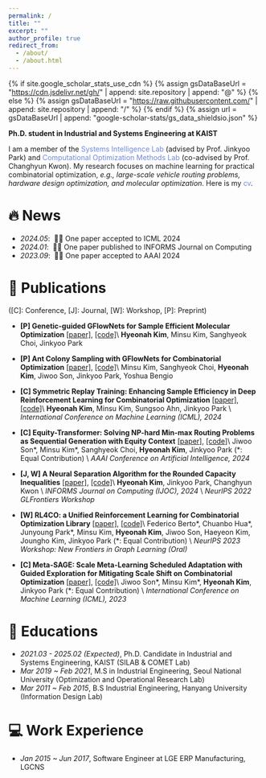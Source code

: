 ```yaml
---
permalink: /
title: ""
excerpt: ""
author_profile: true
redirect_from: 
  - /about/
  - /about.html
---
```


{% if site.google_scholar_stats_use_cdn %}
{% assign gsDataBaseUrl = "https://cdn.jsdelivr.net/gh/" | append: site.repository | append: "@" %}
{% else %}
{% assign gsDataBaseUrl = "https://raw.githubusercontent.com/" | append: site.repository | append: "/" %}
{% endif %}
{% assign url = gsDataBaseUrl | append: "google-scholar-stats/gs_data_shieldsio.json" %}

<span class='anchor' id='about-me'></span>

**Ph.D. student in Industrial and Systems Engineering at KAIST**

I am a member of the <a href="http://silab.kaist.ac.kr/" style="color: #7289da; text-decoration: none;">Systems Intelligence Lab</a> (advised by Prof. Jinkyoo Park) and <a href="https://comet.kaist.ac.kr/" style="color: #7289da; text-decoration: none;">Computational Optimization Methods Lab</a> (co-advised by Prof. Changhyun Kwon). My research focuses on machine learning for practical combinatorial optimization, *e.g., large-scale vehicle routing problems, hardware design optimization, and molecular optimization*. Here is my <a href="https://hyeonahkimm.github.io/assets/cv.pdf" class="link-in-list" style="color: #7289da; text-decoration: none;"> cv</a>.


# 🔥 News
- *2024.05*: &nbsp;🎉🎉 One paper accepted to ICML 2024
- *2024.01*: &nbsp;🎉🎉 One paper published to INFORMS Journal on Computing
- *2023.09*: &nbsp;🎉🎉 One paper accepted to AAAI 2024

# 📝 Publications 
([C]: Conference, [J]: Journal, [W]: Workshop, [P]: Preprint)

- **[P] Genetic-guided GFlowNets for Sample Efficient Molecular Optimization** [[paper]](https://arxiv.org/abs/2402.05961), [[code]](https://github.com/hyeonahkimm/genetic_gfn)\\
**Hyeonah Kim**, Minsu Kim, Sanghyeok Choi, Jinkyoo Park 

- **[P] Ant Colony Sampling with GFlowNets for Combinatorial Optimization** [[paper]](https://arxiv.org/abs/2403.07041), [[code]](https://github.com/ai4co/gfacs)\\
Minsu Kim, Sanghyeok Choi, **Hyeonah Kim**, Jiwoo Son, Jinkyoo Park, Yoshua Bengio

- **[C] Symmetric Replay Training: Enhancing Sample Efficiency in Deep Reinforcement Learning for Combinatorial Optimization** [[paper]](https://arxiv.org/abs/2306.01276), [[code]](https://github.com/kaist-silab/symmetric_replay)\\
**Hyeonah Kim**, Minsu Kim, Sungsoo Ahn, Jinkyoo Park \\
*International Conference on Machine Learning (ICML), 2024*

- **[C] Equity-Transformer: Solving NP-hard Min-max Routing Problems as Sequential Generation with Equity Context** [[paper]](https://arxiv.org/abs/2306.02689), [[code]](https://github.com/kaist-silab/equity-transformer)\\
Jiwoo Son\*, Minsu Kim\*, Sanghyeok Choi, **Hyeonah Kim**, Jinkyoo Park (\*: Equal Contribution) \\
*AAAI Conference on Artificial Intelligence, 2024*

- **[J, W] A Neural Separation Algorithm for the Rounded Capacity Inequalities** [[paper]](https://doi.org/10.1287/ijoc.2022.0310), [[code]](https://github.com/hyeonahkimm/neuralsep)\\
**Hyeonah Kim**, Jinkyoo Park, Changhyun Kwon \\
*INFORMS Journal on Computing (IJOC), 2024* \\
*NeurIPS 2022 GLFrontiers Workshop*

- **[W] RL4CO: a Unified Reinforcement Learning for Combinatorial Optimization Library** [[paper]](https://arxiv.org/abs/2306.17100), [[code]](https://github.com/ai4co/rl4co)\\
Federico Berto\*, Chuanbo Hua\*, Junyoung Park\*, Minsu Kim, **Hyeonah Kim**, Jiwoo Son, Haeyeon Kim, Joungho Kim, Jinkyoo Park (\*: Equal Contribution) \\
*NeurIPS 2023 Workshop: New Frontiers in Graph Learning (Oral)*

- **[C] Meta-SAGE: Scale Meta-Learning Scheduled Adaptation with Guided Exploration for Mitigating Scale Shift on Combinatorial Optimization** [[paper]](https://proceedings.mlr.press/v202/son23a.html), [[code]](https://github.com/kaist-silab/meta-sage)\\
Jiwoo Son\*, Minsu Kim\*, **Hyeonah Kim**, Jinkyoo Park (\*: Equal Contribution) \\
*International Conference on Machine Learning (ICML), 2023*

<!-- # 🎖 Honors and Awards
- *2021.09* Dean's List (Honor for Top 2% Students). 
- *2021.12* Excellence Award on DACON NH Big Data Competition. -->

# 📖 Educations
- *2021.03 - 2025.02 (Expected)*, Ph.D. Candidate in Industrial and Systems Engineering, KAIST (SILAB & COMET Lab)
- *Mar 2019 ~ Feb 2021*, M.S in Industrial Engineering, Seoul National University (Optimization and Operational Research Lab)
- *Mar 2011 ~ Feb 2015*, B.S Industrial Engineering, Hanyang University (Information Design Lab)

<!-- # 💬 Invited Talks
- *2021.06*, Lorem ipsum dolor sit amet, consectetur adipiscing elit. Vivamus ornare aliquet ipsum, ac tempus justo dapibus sit amet. 
- *2021.03*, Lorem ipsum dolor sit amet, consectetur adipiscing elit. Vivamus ornare aliquet ipsum, ac tempus justo dapibus sit amet.  \| [\[video\]](https://github.com/) -->

# 💻 Work Experience
- *Jan 2015 ~ Jun 2017*, Software Engineer at LGE ERP Manufacturing, LGCNS 
